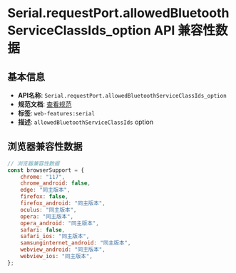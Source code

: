 # Serial.requestPort.allowedBluetoothServiceClassIds_option API 兼容性数据

## 基本信息

- **API名称**: `Serial.requestPort.allowedBluetoothServiceClassIds_option`
- **规范文档**: [查看规范](https://wicg.github.io/serial/#dom-serialportrequestoptions-allowedbluetoothserviceclassids)
- **标签**: `web-features:serial`
- **描述**: `allowedBluetoothServiceClassIds` option

## 浏览器兼容性数据

```javascript
// 浏览器兼容性数据
const browserSupport = {
    chrome: "117",
    chrome_android: false,
    edge: "同主版本",
    firefox: false,
    firefox_android: "同主版本",
    oculus: "同主版本",
    opera: "同主版本",
    opera_android: "同主版本",
    safari: false,
    safari_ios: "同主版本",
    samsunginternet_android: "同主版本",
    webview_android: "同主版本",
    webview_ios: "同主版本",
};

```


